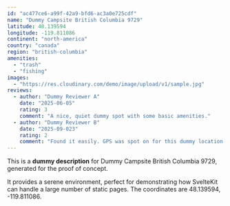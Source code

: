 ```yaml
---
id: "ac477ce6-a99f-42a9-bfd6-ac3a0e725cdf"
name: "Dummy Campsite British Columbia 9729"
latitude: 48.139594
longitude: -119.811086
continent: "north-america"
country: "canada"
region: "british-columbia"
amenities:
  - "trash"
  - "fishing"
images:
  - "https://res.cloudinary.com/demo/image/upload/v1/sample.jpg"
reviews:
  - author: "Dummy Reviewer A"
    date: "2025-06-05"
    rating: 3
    comment: "A nice, quiet dummy spot with some basic amenities."
  - author: "Dummy Reviewer B"
    date: "2025-09-023"
    rating: 2
    comment: "Found it easily. GPS was spot on for this dummy location."
---
```


This is a **dummy description** for Dummy Campsite British Columbia 9729, generated for the proof of concept.

It provides a serene environment, perfect for demonstrating how SvelteKit can handle a large number of static pages. The coordinates are 48.139594, -119.811086.
